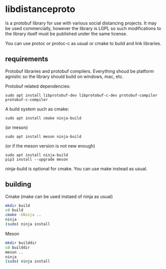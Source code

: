 # libdistanceproto

Is a protobuf library for use with various social distancing projects. It may
be used commercially, however the library is LGPL so such modifications to the
library itself must be published under the same license.

You can use protoc or protoc-c as usual or cmake to build and link libraries.

## requirements

Protobuf libraries and protobuf compilers. Everything shoud be platform agnistic
so the library should build on windows, mac, etc.

Protobuf related dependencies:
```
sudo apt install libprotobuf-dev libprotobuf-c-dev protobuf-compiler protobuf-c-compiler
```

A build system such as cmake:
```
sudo apt install cmake ninja-build
```
(or meson)
```
sudo apt install meson ninja-build
```
(or if the meson version is not new enough)
```
sudo apt install ninja-build
pip3 install --upgrade meson
```

ninja-build is optional for cmake. You can use make instead as usual.

## building

Cmake (make can be used instaed of ninja as usual)

```bash
mkdir build
cd build
cmake -GNinja ..
ninja
(sudo) ninja install
```
Meson

```bash
mkdir builddir
cd builddir
meson ..
ninja
(sudo) ninja install
```
